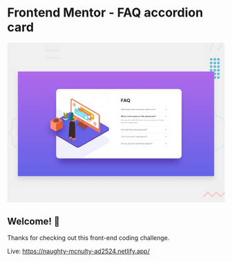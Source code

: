# Frontend Mentor - FAQ accordion card

![Design preview for the FAQ accordion card coding challenge](./design/desktop-preview.jpg)

## Welcome! 👋

Thanks for checking out this front-end coding challenge.

Live: https://naughty-mcnulty-ad2524.netlify.app/
